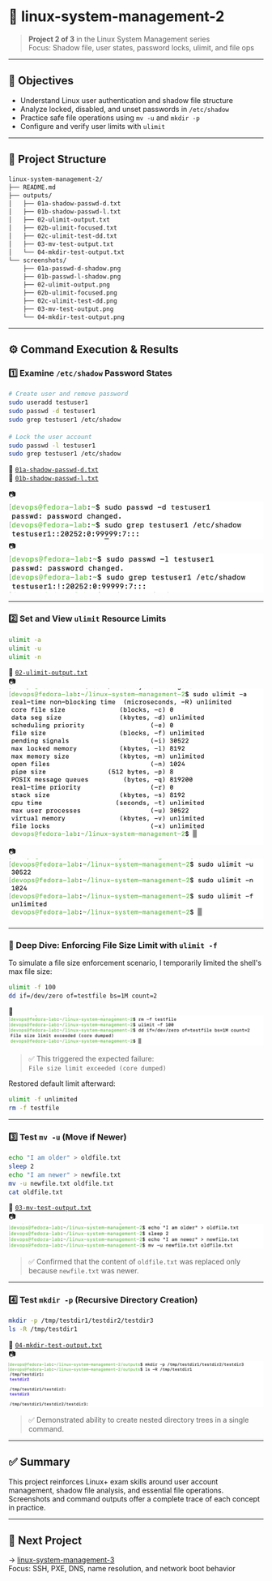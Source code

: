 # 🔐 linux-system-management-2

> **Project 2 of 3** in the Linux System Management series  
> Focus: Shadow file, user states, password locks, ulimit, and file ops

---

## 📌 Objectives

- Understand Linux user authentication and shadow file structure
- Analyze locked, disabled, and unset passwords in `/etc/shadow`
- Practice safe file operations using `mv -u` and `mkdir -p`
- Configure and verify user limits with `ulimit`

---

## 📁 Project Structure

```
linux-system-management-2/
├── README.md
├── outputs/
│   ├── 01a-shadow-passwd-d.txt
│   ├── 01b-shadow-passwd-l.txt
│   ├── 02-ulimit-output.txt
│   ├── 02b-ulimit-focused.txt
│   ├── 02c-ulimit-test-dd.txt
│   ├── 03-mv-test-output.txt
│   └── 04-mkdir-test-output.txt
└── screenshots/
    ├── 01a-passwd-d-shadow.png
    ├── 01b-passwd-l-shadow.png
    ├── 02-ulimit-output.png
    ├── 02b-ulimit-focused.png
    ├── 02c-ulimit-test-dd.png
    ├── 03-mv-test-output.png
    └── 04-mkdir-test-output.png
```

---

## ⚙️ Command Execution & Results

### 1️⃣ Examine `/etc/shadow` Password States

```bash
# Create user and remove password
sudo useradd testuser1
sudo passwd -d testuser1
sudo grep testuser1 /etc/shadow

# Lock the user account
sudo passwd -l testuser1
sudo grep testuser1 /etc/shadow
```

📄 [`01a-shadow-passwd-d.txt`](outputs/01a-shadow-passwd-d.txt)  
📄 [`01b-shadow-passwd-l.txt`](outputs/01b-shadow-passwd-l.txt)  

📷 ![01a-passwd-d-shadow](screenshots/01a-passwd-d-shadow.png)  
📷 ![01b-passwd-l-shadow](screenshots/01b-passwd-l-shadow.png)

---

### 2️⃣ Set and View `ulimit` Resource Limits

```bash
ulimit -a
ulimit -u
ulimit -n
```

📄 [`02-ulimit-output.txt`](outputs/02-ulimit-output.txt)  
📷 ![02-ulimit-output](screenshots/02-ulimit-output.png)  
📷 ![02b-ulimit-focused](screenshots/02b-ulimit-focused.png)

---

### 🧪 Deep Dive: Enforcing File Size Limit with `ulimit -f`

To simulate a file size enforcement scenario, I temporarily limited the shell's max file size:

```bash
ulimit -f 100
dd if=/dev/zero of=testfile bs=1M count=2
```

📸 ![02c-ulimit-test-dd](screenshots/02c-ulimit-test-dd.png)

> ✅ This triggered the expected failure:  
> `File size limit exceeded (core dumped)`

Restored default limit afterward:

```bash
ulimit -f unlimited
rm -f testfile
```

---

### 3️⃣ Test `mv -u` (Move if Newer)

```bash
echo "I am older" > oldfile.txt
sleep 2
echo "I am newer" > newfile.txt
mv -u newfile.txt oldfile.txt
cat oldfile.txt
```

📄 [`03-mv-test-output.txt`](outputs/03-mv-test-output.txt)  
📷 ![03-mv-test-output](screenshots/03-mv-test-output.png)

> ✅ Confirmed that the content of `oldfile.txt` was replaced only because `newfile.txt` was newer.

---

### 4️⃣ Test `mkdir -p` (Recursive Directory Creation)

```bash
mkdir -p /tmp/testdir1/testdir2/testdir3
ls -R /tmp/testdir1
```

📄 [`04-mkdir-test-output.txt`](outputs/04-mkdir-test-output.txt)  
📷 ![04-mkdir-test-output](screenshots/04-mkdir-test-output.png)

> ✅ Demonstrated ability to create nested directory trees in a single command.

---

## ✅ Summary

This project reinforces Linux+ exam skills around user account management, shadow file analysis, and essential file operations.  
Screenshots and command outputs offer a complete trace of each concept in practice.

---

## 🧠 Next Project

→ [linux-system-management-3](https://github.com/carlos-tech-ops/linux-system-management-3)  
Focus: SSH, PXE, DNS, name resolution, and network boot behavior

